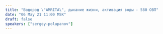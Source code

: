 ```yaml
---
title: "Водород \"AMRITA\", дыхание жизни, активация воды - 580 ОВП"
date: "06 May 21 11:00 MSK"
draft: false
speakers: ["sergey-polupanov"]
---
```

